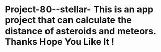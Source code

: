 # Project-80--stellar- This is an app project that can calculate the distance of asteroids and meteors. Thanks Hope You Like It !
